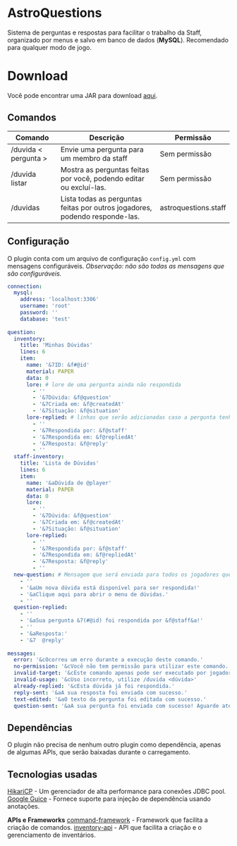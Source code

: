 # AstroQuestions

Sistema de perguntas e respostas para facilitar o trabalho da Staff, organizado por menus e salvo em banco de dados (**MySQL**). Recomendado para qualquer modo de jogo.

# Download

Você pode encontrar uma JAR para download [aqui](https://github.com/GabrielBS-21/AstroQuestions/releases).

## Comandos

| Comando | Descrição | Permissão |
|----------------|-------------------------------|-----------------------------|
|/duvida < pergunta > |Envie uma pergunta para um membro da staff            |Sem permissão
|/duvida listar |Mostra as perguntas feitas por você, podendo editar ou excluí-las.           |Sem permissão            |
|/duvidas |Lista todas as perguntas feitas por outros jogadores, podendo responde-las.|astroquestions.staff|


## Configuração

O plugin conta com um arquivo de configuração ``config.yml`` com mensagens configuráveis. 
*Observação: não são todas as mensagens que são configuráveis.*

```yaml
connection:  
  mysql:  
    address: 'localhost:3306'  
    username: 'root'  
    password: ''  
    database: 'test'  
  
question:  
  inventory:  
    title: 'Minhas Dúvidas'  
    lines: 6  
    item:  
      name: '&7ID: &f#@id'  
      material: PAPER  
      data: 0  
      lore: # lore de uma pergunta ainda não respondida  
        - ''
        - '&7Dúvida: &f@question'  
        - '&7Criada em: &f@createdAt'  
        - '&7Situação: &f@situation'  
      lore-replied: # linhas que serão adicionadas caso a pergunta tenha sido respondida  
        - ''  
        - '&7Respondida por: &f@staff'  
        - '&7Respondida em: &f@repliedAt'  
        - '&7Resposta: &f@reply'  
        - ''  
  staff-inventory:  
    title: 'Lista de Dúvidas'  
    lines: 6  
    item:  
      name: '&aDúvida de @player'  
      material: PAPER  
      data: 0  
      lore:  
        - ''  
        - '&7Dúvida: &f@question'  
        - '&7Criada em: &f@createdAt'  
        - '&7Situação: &f@situation'  
      lore-replied:  
        - ''  
        - '&7Respondida por: &f@staff'  
        - '&7Respondida em: &f@repliedAt'  
        - '&7Resposta: &f@reply'  
        - ''  
  new-question: # Mensagem que será enviada para todos os jogadores que tiverem permissão (astroquestions.staff)  
    - ''  
    - '&aUm nova dúvida está disponível para ser respondida!'  
    - '&aClique aqui para abrir o menu de dúvidas.'  
    - ''  
  question-replied:  
    - ''  
    - '&aSua pergunta &7(#@id) foi respondida por &f@staff&a!'  
    - ''  
    - '&aResposta:'  
    - '&7  @reply'  
  
messages:  
  error: '&cOcorreu um erro durante a execução deste comando.'  
  no-permission: '&cVocê não tem permissão para utilizar este comando.'  
  invalid-target: '&cEste comando apenas pode ser executado por jogadores.'  
  invalid-usage: '&cUso incorreto, utilize /duvida <dúvida>'  
  already-replied: '&cEsta dúvida já foi respondida.'  
  reply-sent: '&aA sua resposta foi enviada com sucesso.'  
  text-edited: '&aO texto da pergunta foi editada com sucesso.'  
  question-sent: '&aA sua pergunta foi enviada com sucesso! Aguarde até uma resposta.'
  ``` 

## Dependências

O plugin não precisa de nenhum outro plugin como dependência, apenas de algumas APIs, que serão baixadas durante o carregamento.

## Tecnologias usadas

[HikariCP](https://github.com/brettwooldridge/HikariCP) - Um gerenciador de alta performance para conexões JDBC pool.
[Google Guice](https://github.com/google/guice) - Fornece suporte para injeção de dependência usando anotações.

**APIs e Frameworks**
[command-framework](https://github.com/SaiintBrisson/command-framework) - Framework que facilita a criação de comandos.
[inventory-api](https://github.com/HenryFabio/inventory-api) - API que facilita a criação e o gerenciamento de inventários.
